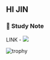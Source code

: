 ## HI JIN

### 📓 Study Note
LINK - <a href="https://secretj.notion.site/c209618d65334d2c898303203d9aac0c" target="_blank"><img src="https://img.shields.io/badge/NOTION-000000?style=flat-square&logo=Notion&logoColor=white&"/></a>




![trophy](https://github-profile-trophy.vercel.app/?username=secretj)
 
